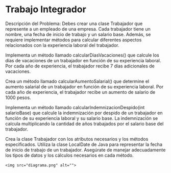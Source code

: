 <!DOCTYPE html>
<html lang="en">
<head>
    <meta charset="UTF-8">
    <meta name="viewport" content="width=device-width, initial-scale=1.0">
    
</head>
<body>
    <h1>Trabajo Integrador</h1>
    Descripción del Problema:
Debes crear una clase Trabajador que represente a un empleado de una empresa. Cada trabajador tiene un nombre, una fecha de inicio de trabajo y un salario base. Además, se requiere implementar métodos para calcular diferentes aspectos relacionados con la experiencia laboral del trabajador.

Implementa un método llamado calcularDiasVacaciones() que calcule los días de vacaciones de un trabajador en función de su experiencia laboral. Por cada año de experiencia, el trabajador recibe 7 días adicionales de vacaciones.

Crea un método llamado calcularAumentoSalarial() que determine el aumento salarial de un trabajador en función de su experiencia laboral. Por cada año de experiencia, el trabajador recibe un aumento de salario de 1000 pesos.

Implementa un método llamado calcularIndemnizacionDespido(int salarioBase) que calcule la indemnización por despido de un trabajador en función de su experiencia laboral y su salario base. La indemnización se calcula multiplicando la cantidad de años trabajados por el salario base del trabajador.

Crea la clase Trabajador con los atributos necesarios y los métodos especificados.
Utiliza la clase LocalDate de Java para representar la fecha de inicio de trabajo de un trabajador.
Asegúrate de manejar adecuadamente los tipos de datos y los cálculos necesarios en cada método.
  
    <img src="diagrama.png" alt="">
    
    
</body>
</html>
